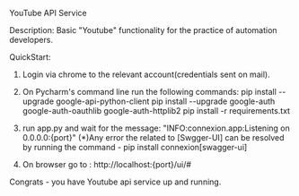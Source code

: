 YouTube API Service

Description:
Basic "Youtube" functionality for the practice of automation developers.

QuickStart:
1. Login via chrome to the relevant account(credentials sent on mail).
    
2. On Pycharm's command line run the following commands:
    pip install --upgrade google-api-python-client
    pip install --upgrade google-auth google-auth-oauthlib google-auth-httplib2
    pip install -r requirements.txt 
    
3. run app.py and wait for the message: "INFO:connexion.app:Listening on 0.0.0.0:{port}"
   (*)Any error the related to [Swgger-UI] can be resolved by running the command - pip install connexion[swagger-ui]

4. On browser go to : http://localhost:{port}/ui/#

Congrats - you have Youtube api service up and running.

 

